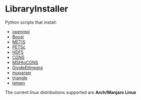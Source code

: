# LibraryInstaller

Python scripts that install:

- [openmpi](https://www.open-mpi.org/)
- [Boost](https://www.boost.org/)
- [METIS](http://glaros.dtc.umn.edu/gkhome/metis/metis/overview)
- [PETSc](https://www.mcs.anl.gov/petsc/)
- [HDF5](https://www.hdfgroup.org/)
- [CGNS](https://cgns.github.io/index.html)
- [MSHtoCGNS](https://github.com/felipegiacomelli/MSHtoCGNS)
- [DivideEtImpera](https://github.com/felipegiacomelli/DivideEtImpera)
- [muparser](http://beltoforion.de/article.php?a=muparser)
- [triangle](http://www.cs.cmu.edu/~quake/triangle.html)
- [tetgen](http://wias-berlin.de/software/index.jsp?id=TetGen&lang=1)

The current linux distributions supported are **Arch/Manjaro Linux**

